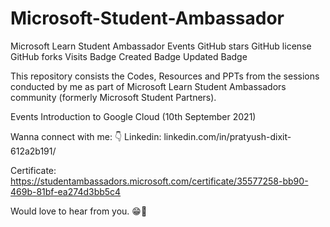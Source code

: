 # Microsoft-Student-Ambassador

Microsoft Learn Student Ambassador Events
GitHub stars GitHub license GitHub forks Visits Badge Created Badge Updated Badge

This repository consists the Codes, Resources and PPTs from the sessions conducted by me as part of Microsoft Learn Student Ambassadors community (formerly Microsoft Student Partners).

Events
Introduction to Google Cloud (10th September 2021)

Wanna connect with me: 👇
Linkedin: linkedin.com/in/pratyush-dixit-612a2b191/

Certificate: https://studentambassadors.microsoft.com/certificate/35577258-bb90-469b-81bf-ea274d3bb5c4

Would love to hear from you. 😁💖
